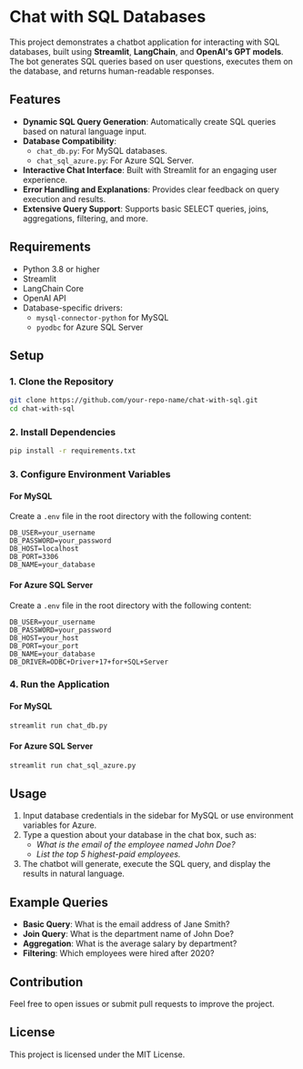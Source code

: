 # Chat with SQL Databases

This project demonstrates a chatbot application for interacting with SQL databases, built using **Streamlit**, **LangChain**, and **OpenAI's GPT models**. The bot generates SQL queries based on user questions, executes them on the database, and returns human-readable responses.

## Features

- **Dynamic SQL Query Generation**: Automatically create SQL queries based on natural language input.
- **Database Compatibility**: 
  - `chat_db.py`: For MySQL databases.
  - `chat_sql_azure.py`: For Azure SQL Server.
- **Interactive Chat Interface**: Built with Streamlit for an engaging user experience.
- **Error Handling and Explanations**: Provides clear feedback on query execution and results.
- **Extensive Query Support**: Supports basic SELECT queries, joins, aggregations, filtering, and more.

## Requirements

- Python 3.8 or higher
- Streamlit
- LangChain Core
- OpenAI API
- Database-specific drivers:
  - `mysql-connector-python` for MySQL
  - `pyodbc` for Azure SQL Server

## Setup

### 1. Clone the Repository

```bash
git clone https://github.com/your-repo-name/chat-with-sql.git
cd chat-with-sql
```

### 2. Install Dependencies

```bash
pip install -r requirements.txt
```

### 3. Configure Environment Variables

#### For MySQL
Create a `.env` file in the root directory with the following content:
```env
DB_USER=your_username
DB_PASSWORD=your_password
DB_HOST=localhost
DB_PORT=3306
DB_NAME=your_database
```

#### For Azure SQL Server
Create a `.env` file in the root directory with the following content:
```env
DB_USER=your_username
DB_PASSWORD=your_password
DB_HOST=your_host
DB_PORT=your_port
DB_NAME=your_database
DB_DRIVER=ODBC+Driver+17+for+SQL+Server
```

### 4. Run the Application

#### For MySQL
```bash
streamlit run chat_db.py
```

#### For Azure SQL Server
```bash
streamlit run chat_sql_azure.py
```

## Usage

1. Input database credentials in the sidebar for MySQL or use environment variables for Azure.
2. Type a question about your database in the chat box, such as:
   - *What is the email of the employee named John Doe?*
   - *List the top 5 highest-paid employees.*
3. The chatbot will generate, execute the SQL query, and display the results in natural language.

## Example Queries

- **Basic Query**: What is the email address of Jane Smith?
- **Join Query**: What is the department name of John Doe?
- **Aggregation**: What is the average salary by department?
- **Filtering**: Which employees were hired after 2020?


## Contribution

Feel free to open issues or submit pull requests to improve the project.

## License

This project is licensed under the MIT License.

